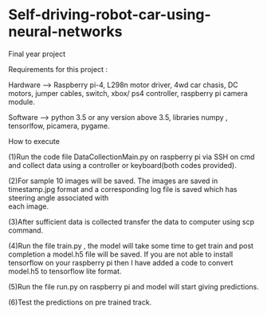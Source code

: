 # Self-driving-robot-car-using-neural-networks

Final year project

Requirements for this project :

Hardware --> Raspberry pi-4, L298n motor driver, 4wd car chasis, DC motors, jumper cables, switch, xbox/ ps4 controller, raspberry pi camera module.

Software --> python 3.5 or any version above 3.5, libraries numpy , tensorlfow, picamera, pygame.


How to execute

 (1)Run the code file DataCollectionMain.py on raspberry pi via SSH on cmd and collect data using a controller or keyboard(both codes provided).
 
 (2)For sample 10 images will be saved. The images are saved in timestamp.jpg format and a corresponding log file is saved which has steering angle associated with  
  each image.
  
 (3)After sufficient data is collected transfer the data to computer using scp command.
 
 (4)Run the file train.py , the model will take some time to get train and post completion a model.h5 file will be saved. If you are not able to install tensorflow 
 on your raspberry pi then I have added a code to convert model.h5 to tensorflow lite format.
 
 (5)Run the file run.py on raspberry pi and model will start giving predictions.
 
 (6)Test the predictions on pre trained track.
